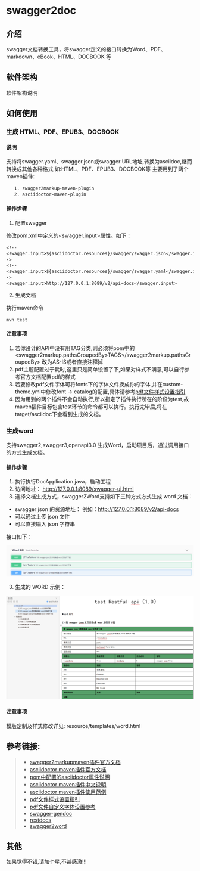 # swagger2doc

## 介绍
swagger文档转换工具，将swagger定义的接口转换为Word、PDF、markdown、eBook、HTML、DOCBOOK 等

## 软件架构
软件架构说明

## 如何使用

### 生成 HTML、PDF、EPUB3、DOCBOOK

#### 说明
支持将swagger.yaml、swagger.json或swagger URL地址,转换为asciidoc,继而转换成其他各种格式,如:HTML、PDF、EPUB3、DOCBOOK等
  主要用到了两个maven插件:
```
   1. swagger2markup-maven-plugin
   2. asciidoctor-maven-plugin
```

#### 操作步骤

 1. 配置swagger
 
  修改pom.xml中定义的<swagger.input>属性。如下：
  
 ```
<!--<swagger.input>${asciidoctor.resources}/swagger/swagger.json</swagger.input>-->
<!--<swagger.input>${asciidoctor.resources}/swagger/swagger.yaml</swagger.input>-->
<swagger.input>http://127.0.0.1:8089/v2/api-docs</swagger.input>
```

 2. 生成文档
 
 执行maven命令
 
 ```
 mvn test  
```

####  注意事项
1. 若你设计的API中没有用TAG分类,则必须将pom中的<swagger2markup.pathsGroupedBy>TAGS</swagger2markup.pathsGroupedBy> 改为AS-IS或者直接注释掉
2. pdf主题配置过于耗时,这里只是简单设置了下,如果对样式不满意,可以自行参考官方文档配置pdf的样式
3. 若要修改pdf文件字体可将fonts下的字体文件换成你的字体,并在custom-theme.yml中修改font -> catalog的配置,具体请参考[pdf文件样式设置指引](https://github.com/asciidoctor/asciidoctor-pdf/blob/master/docs/theming-guide.adoc)                                                  
4. 因为用到的两个插件不会自动执行,所以指定了插件执行所在的阶段为test,故maven插件目标包含test环节的命令都可以执行。执行完毕后,将在target/asciidoc下会看到生成的文档。

### 生成word

支持swagger2,swagger3,openapi3.0 生成Word，启动项目后，通过调用接口的方式生成文档。


#### 操作步骤  

 1. 执行执行DocApplication.java，启动工程
 2. 访问地址： http://127.0.0.1:8089/swagger-ui.html
 3. 选择文档生成方式，swagger2Word支持如下三种方式方式生成 word 文档：
 
  * swagger json 的资源地址： 例如：http://127.0.0.1:8089/v2/api-docs 
  * 可以通过上传 json 文件
  * 可以直接输入 json 字符串
  
  接口如下：
  
 ![image](resources/word/swagger_doc_api.png)    
  
 3. 生成的 WORD 示例：  
 
![image](resources/word/swagger_doc_example.png)

####  注意事项   

模版定制及样式修改详见: resource/templates/word.html
  


## 参考链接:
> * [swagger2markupmaven插件官方文档](http://swagger2markup.github.io/swagger2markup/1.0.1/)
> * [asciidoctor maven插件官方文档](http://asciidoctor.org/docs/asciidoctor-maven-plugin/)
> * [pom中配置的asciidoctor属性说明](http://asciidoctor.org/docs/asciidoctor-maven-plugin/#configuration-options)
> * [asciidoctor maven插件中文说明](https://github.com/asciidoctor/asciidoctor-maven-plugin/blob/master/README_zh-CN.adoc)
> * [asciidoctor maven插件使用范例](https://github.com/asciidoctor/asciidoctor-maven-examples)
> * [pdf文件样式设置指引](https://github.com/asciidoctor/asciidoctor-pdf/blob/master/docs/theming-guide.adoc)
> * [pdf文件自定义字体设置参考](https://github.com/asciidoctor/asciidoctor-pdf/blob/master/docs/theming-guide.adoc#custom-fonts)
> * [swagger-gendoc](https://github.com/woshihoujinxin/swagger-gendoc.git)
> * [restdocs](https://github.com/quiterr/restdocs.git)
> * [swagger2word](https://github.com/JMCuixy/swagger2word/)
  
## 其他
如果觉得不错,请加个星,不甚感激!!!
